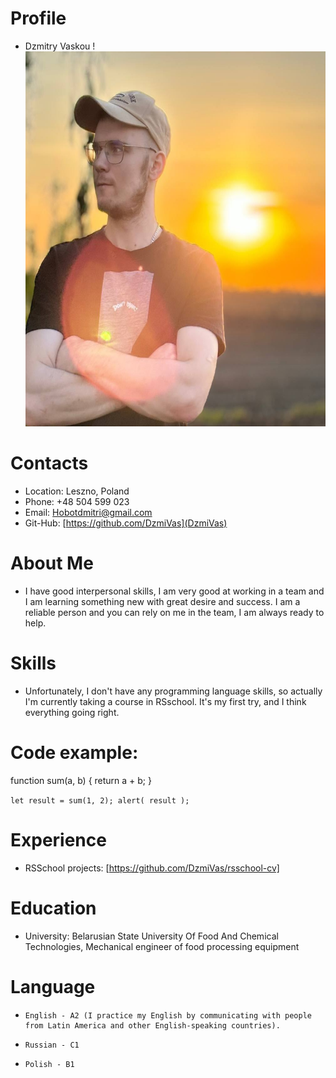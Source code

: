 # 
# Profile
*   Dzmitry Vaskou 
! <img src="avatar.jpg" alt="avatar" width="500" height="600">
# Contacts
*    Location: Leszno, Poland
*    Phone: +48 504 599 023
*    Email: Hobotdmitri@gmail.com
*    Git-Hub: [https://github.com/DzmiVas](DzmiVas)
# About Me
*   I have good interpersonal skills, I am very good at working in a team and I am learning something new with great desire and success.
I am a reliable person and you can rely on me in the team, I am always ready to help.
# Skills
*   Unfortunately, I don't have any programming language skills, so actually I'm currently taking a course in RSschool. It's my first try, and I think everything going right.
# Code example: 
function sum(a, b) {
  return a + b;
}

`let result = sum(1, 2);
alert( result );`
# Experience 
* RSSchool projects: [https://github.com/DzmiVas/rsschool-cv]
# Education 
*    University: Belarusian State University Of Food And Chemical Technologies, Mechanical engineer of food processing equipment
# Language
*     English - A2 (I practice my English by communicating with people from Latin America and other English-speaking countries).
*     Russian - C1
*     Polish - B1